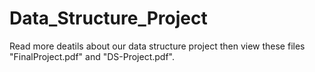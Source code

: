 # Data_Structure_Project

Read more deatils about our data structure project then view these files "FinalProject.pdf" and "DS-Project.pdf".
